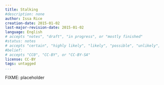 ```yaml
---
title: Stalking
#description: none
author: Issa Rice
creation-date: 2015-01-02
last-major-revision-date: 2015-01-02
language: English
# accepts "notes", "draft", "in progress", or "mostly finished"
#status: notes
# accepts "certain", "highly likely", "likely", "possible", "unlikely", "highly unlikely", "remote", "impossible", "log", "emotional", or "fiction"
#belief: 
# accepts "CC0", "CC-BY", or "CC-BY-SA"
license: CC-BY
tags: untagged
...
```


FIXME: placeholder
